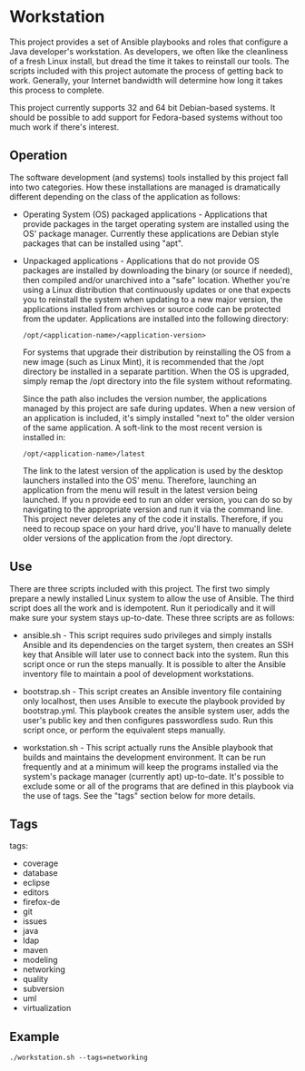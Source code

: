 Workstation
===========

This project provides a set of Ansible playbooks and roles that configure a
Java developer's workstation.  As developers, we often like the cleanliness of
a fresh Linux install, but dread the time it takes to reinstall our tools.
The scripts included with this project automate the process of getting back to
work.  Generally, your Internet bandwidth will determine how long it takes
this process to complete.

This project currently supports 32 and 64 bit Debian-based systems.  It should
be possible to add support for Fedora-based systems without too much work if
there's interest.

Operation
---------

The software development (and systems) tools installed by this project fall
into two categories.  How these installations are managed is dramatically
different depending on the class of the application as follows:

-   Operating System (OS) packaged applications - Applications that provide
    packages in the target operating system are installed using the OS' package
    manager.  Currently these applications are Debian style packages that can
    be installed using "apt".

-   Unpackaged applications - Applications that do not provide OS packages are
    installed by downloading the binary (or source if needed), then compiled
    and/or unarchived into a "safe" location.  Whether you're using a Linux
    distribution that continuously updates or one that expects you to reinstall
    the system when updating to a new major version, the applications installed
    from archives or source code can be protected from the updater.  Applications
    are installed into the following directory:

        /opt/<application-name>/<application-version>

    For systems that upgrade their distribution by reinstalling the OS from a new
    image (such as Linux Mint), it is recommended that the /opt directory be
    installed in a separate partition.  When the OS is upgraded, simply remap the
    /opt directory into the file system without reformating.
    
    Since the path also includes the version number, the applications managed
    by this project are safe during updates.  When a new version of an application
    is included, it's simply installed "next to" the older version of the same
    application.  A soft-link to the most recent version is installed in:

        /opt/<application-name>/latest

    The link to the latest version of the application is used by the desktop
    launchers installed into the OS' menu.  Therefore, launching an application
    from the menu will result in the latest version being launched.  If you n
        provide eed
    to run an older version, you can do so by navigating to the appropriate
    version and run it via the command line.  This project never deletes any of
    the code it installs.  Therefore, if you need to recoup space on your hard
    drive, you'll have to manually delete older versions of the application from
    the /opt directory.

Use
---

There are three scripts included with this project.  The first two simply
prepare a newly installed Linux system to allow the use of Ansible.  The third
script does all the work and is idempotent.  Run it periodically and it will
make sure your system stays up-to-date.  These three scripts are as follows:

*   ansible.sh - This script requires sudo privileges and simply installs
    Ansible and its dependencies on the target system, then creates an SSH key
    that Ansible will later use to connect back into the system.  Run this
    script once or run the steps manually.  It is possible to alter the Ansible
    inventory file to maintain a pool of development workstations.
                 
*   bootstrap.sh - This script creates an Ansible inventory file containing
    only localhost, then uses Ansible to execute the playbook provided by
    bootstrap.yml.  This playbook creates the ansible system user, adds the
    user's public key and then configures passwordless sudo.  Run this script
    once, or perform the equivalent steps manually.
                   
*   workstation.sh - This script actually runs the Ansible playbook that builds
    and maintains the development environment.  It can be run frequently and at
    a minimum will keep the programs installed via the system's package manager
    (currently apt) up-to-date.  It's possible to exclude some or all of the
    programs that are defined in this playbook via the use of tags.  See the
    "tags" section below for more details.

Tags
----

tags:

- coverage
- database
- eclipse
- editors
- firefox-de
- git
- issues
- java
- ldap
- maven
- modeling
- networking
- quality
- subversion
- uml
- virtualization

Example
-------
```
./workstation.sh --tags=networking
```


